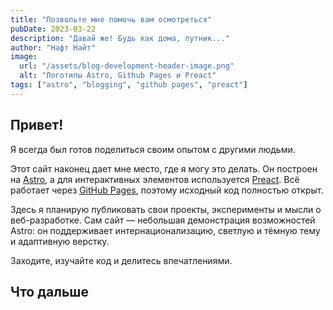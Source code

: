 ```yaml
---
title: "Позвольте мне помочь вам осмотреться"
pubDate: 2023-03-22
description: "Давай же! Будь как дома, путник..."
author: "Нафт Найт"
image:
  url: "/assets/blog-development-header-image.png"
  alt: "Логотипы Astro, Github Pages и Preact"
tags: ["astro", "blogging", "github pages", "preact"]
---
```


## Привет!

Я всегда был готов поделиться своим опытом с другими людьми.

Этот сайт наконец дает мне место, где я могу это делать. Он построен на
[Astro](https://astro.build/), а для интерактивных элементов используется
[Preact](https://preactjs.com/). Всё работает через
[GitHub Pages](https://pages.github.com/), поэтому исходный код полностью
открыт.

Здесь я планирую публиковать свои проекты, эксперименты и мысли о
веб-разработке. Сам сайт — небольшая демонстрация возможностей Astro: он
поддерживает интернационализацию, светлую и тёмную тему и адаптивную
верстку.

Заходите, изучайте код и делитесь впечатлениями.

## Что дальше
